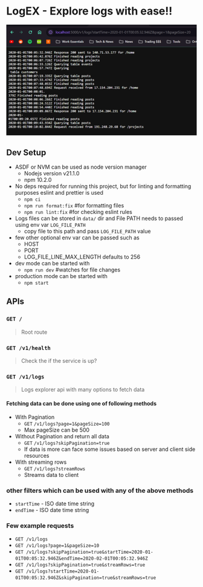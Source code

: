 # LogEX - Explore logs with ease!!

![preview 1](screenshots/image.png)

## Dev Setup

- ASDF or NVM can be used as node version manager
  - Nodejs version v21.1.0
  - npm 10.2.0
- No deps required for running this project, but for linting and formatting purposes eslint and prettier is used
  - `npm ci`
  - `npm run format:fix` #for formatting files
  - `npm run lint:fix` #for checking eslint rules
- Logs files can be stored in `data/` dir and File PATH needs to passed using env var `LOG_FILE_PATH`
  - copy file to this path and pass `LOG_FILE_PATH` value
- few other optional env var can be passed such as
  - HOST
  - PORT
  - LOG_FILE_LINE_MAX_LENGTH defaults to 256
- dev mode can be started with
  - `npm run dev` #watches for file changes
- production mode can be started with
  - `npm start`

## APIs

### `GET /`

> Root route

### `GET /v1/health`

> Check the if the service is up?

### `GET /v1/logs`

> Logs explorer api with many options to fetch data

#### Fetching data can be done using one of following methods

- With Pagination
  - `GET` `/v1/logs?page=1&pageSize=100`
  - Max pageSize can be 500
- Without Pagination and return all data
  - `GET` `/v1/logs?skipPagination=true`
  - If data is more can face some issues based on server and client side resources
- With streaming rows
  - `GET` `/v1/logs?streamRows`
  - Streams data to client

### other filters which can be used with any of the above methods

- `startTime` - ISO date time string
- `endTime` - ISO date time string

### Few example requests

- `GET /v1/logs`
- `GET /v1/logs?page=1&pageSize=10`
- `GET /v1/logs?skipPagination=true&startTime=2020-01-01T00:05:32.946Z&endTime=2020-02-01T00:05:32.946Z`
- `GET /v1/logs?skipPagination=true&streamRows=true`
- `GET /v1/logs?startTime=2020-01-01T00:05:32.946Z&skipPagination=true&streamRows=true`
